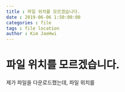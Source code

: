 ```yaml
---
title : 파일 위치를 모르겠습니다.
date : 2019-06-06 1:50:00:00
categories : file
tags : file location
author : Kim JaeHwi
---
```


# 파일 위치를 모르겠습니다.

 제가 파일을 다운로드했는데, 파일 위치를  
